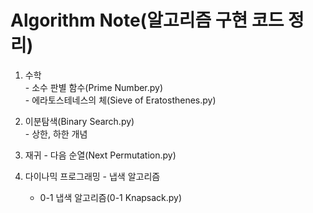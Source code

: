 # Algorithm Note(알고리즘 구현 코드 정리)
  1. 수학     
    - 소수 판별 함수(Prime Number.py)      
    - 에라토스테네스의 체(Sieve of Eratosthenes.py) 
        
        
  2. 이분탐색(Binary Search.py)    
    - 상한, 하한 개념      
    
  3. 재귀
    - 다음 순열(Next Permutation.py)   

  4. 다이나믹 프로그래밍
    - 냅색 알고리즘
      - 0-1 냅색 알고리즘(0-1 Knapsack.py)
